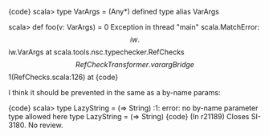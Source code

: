 {code}
scala> type VarArgs =  (Any*)
defined type alias VarArgs

scala> def foo(v: VarArgs) = 0
Exception in thread "main" scala.MatchError: $$iw.$$iw.VarArgs
        at scala.tools.nsc.typechecker.RefChecks$$RefCheckTransformer.varargBridg
e$$1(RefChecks.scala:126)
        at 
{code}

I think it should be prevented in the same as a by-name params:

{code}
scala> type LazyString = (=> String)
<console>:1: error: no by-name parameter type allowed here
       type LazyString = (=> String)
{code}
(In r21189) Closes SI-3180. No review.
